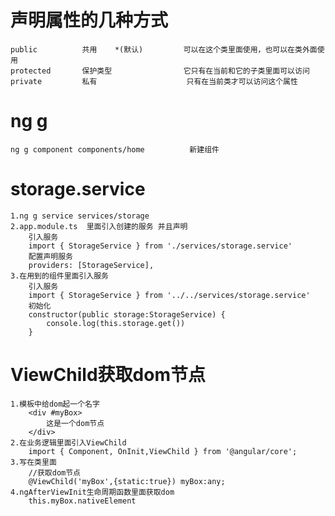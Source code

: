 # 声明属性的几种方式
    public          共用    *(默认)         可以在这个类里面使用，也可以在类外面使用
    protected       保护类型                它只有在当前和它的子类里面可以访问
    private         私有                    只有在当前类才可以访问这个属性

# ng g
    ng g component components/home          新建组件

# storage.service
    1.ng g service services/storage
    2.app.module.ts  里面引入创建的服务 并且声明
        引入服务
        import { StorageService } from './services/storage.service'
        配置声明服务
        providers: [StorageService],
    3.在用到的组件里面引入服务
        引入服务
        import { StorageService } from '../../services/storage.service'
        初始化
        constructor(public storage:StorageService) { 
            console.log(this.storage.get())
        }

# ViewChild获取dom节点
    1.模板中给dom起一个名字
        <div #myBox>
            这是一个dom节点
        </div>
    2.在业务逻辑里面引入ViewChild
        import { Component, OnInit,ViewChild } from '@angular/core';
    3.写在类里面
        //获取dom节点
        @ViewChild('myBox',{static:true}) myBox:any;
    4.ngAfterViewInit生命周期函数里面获取dom
        this.myBox.nativeElement